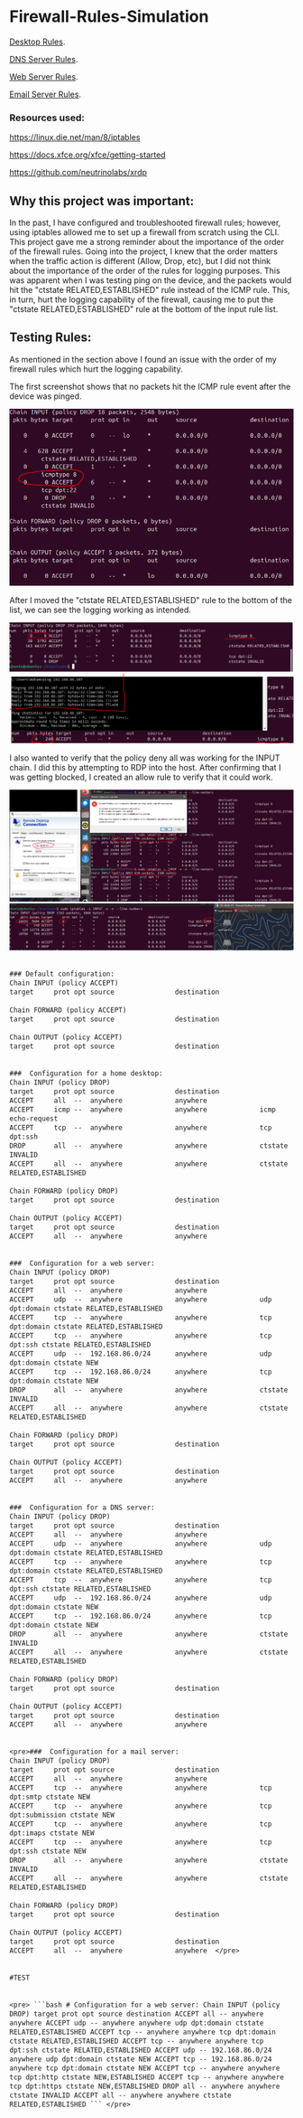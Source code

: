 
# Firewall-Rules-Simulation
[Desktop Rules](./desktop_rules.v4).

[DNS Server Rules](./dns_server_rules.v4).

[Web Server Rules](./web_server_rules.v4).

[Email Server Rules](./email_server.v4).


### Resources used:

https://linux.die.net/man/8/iptables

https://docs.xfce.org/xfce/getting-started

https://github.com/neutrinolabs/xrdp

## Why this project was important:

In the past, I have configured and troubleshooted firewall rules; however, using iptables allowed me to set up a firewall from scratch using the CLI. This project gave me a strong reminder about the importance of the order of the firewall rules. Going into the project, I knew that the order matters when the traffic action is different (Allow, Drop, etc), but I did not think about the importance of the order of the rules for logging purposes. This was apparent when I was testing ping on the device, and the packets would hit the "ctstate RELATED,ESTABLISHED" rule instead of the ICMP rule. This, in turn, hurt the logging capability of the firewall, causing me to put the  "ctstate RELATED,ESTABLISHED" rule at the bottom of the input rule list.




## Testing Rules:
As mentioned in the section above I found an issue with the order of my firewall rules which hurt the logging capability.

The first screenshot shows that no packets hit the ICMP rule event after the device was pinged.

![Ping Troubleshooting.PNG](./Ping_example_troubleshooting.PNG)



After I moved the  "ctstate RELATED,ESTABLISHED" rule to the bottom of the list, we can see the logging working as intended.

![Ping SC1.PNG](./ping_example_sc1.PNG)
![Ping SC2.PNG](./ping_example_sc2.PNG)



I also wanted to verify that the policy deny all was working for the INPUT chain. I did this by attempting to RDP into the host. After confirming that I was getting blocked, I created an allow rule to verify that it could work.

![RDP SC1.PNG](./RDP_example_sc1.PNG)
![RDP SC2.PNG](./RDP_example_sc2.PNG)





```

### Default configuration:
Chain INPUT (policy ACCEPT)
target     prot opt source               destination         

Chain FORWARD (policy ACCEPT)
target     prot opt source               destination         

Chain OUTPUT (policy ACCEPT)
target     prot opt source               destination


###  Configuration for a home desktop: 
Chain INPUT (policy DROP)
target     prot opt source               destination         
ACCEPT     all  --  anywhere             anywhere            
ACCEPT     icmp --  anywhere             anywhere             icmp echo-request
ACCEPT     tcp  --  anywhere             anywhere             tcp dpt:ssh
DROP       all  --  anywhere             anywhere             ctstate INVALID
ACCEPT     all  --  anywhere             anywhere             ctstate RELATED,ESTABLISHED

Chain FORWARD (policy DROP)
target     prot opt source               destination         

Chain OUTPUT (policy ACCEPT)
target     prot opt source               destination         
ACCEPT     all  --  anywhere             anywhere   


###  Configuration for a web server:
Chain INPUT (policy DROP)
target     prot opt source               destination         
ACCEPT     all  --  anywhere             anywhere            
ACCEPT     udp  --  anywhere             anywhere             udp dpt:domain ctstate RELATED,ESTABLISHED
ACCEPT     tcp  --  anywhere             anywhere             tcp dpt:domain ctstate RELATED,ESTABLISHED
ACCEPT     tcp  --  anywhere             anywhere             tcp dpt:ssh ctstate RELATED,ESTABLISHED
ACCEPT     udp  --  192.168.86.0/24      anywhere             udp dpt:domain ctstate NEW
ACCEPT     tcp  --  192.168.86.0/24      anywhere             tcp dpt:domain ctstate NEW
DROP       all  --  anywhere             anywhere             ctstate INVALID
ACCEPT     all  --  anywhere             anywhere             ctstate RELATED,ESTABLISHED

Chain FORWARD (policy DROP)
target     prot opt source               destination         

Chain OUTPUT (policy ACCEPT)
target     prot opt source               destination         
ACCEPT     all  --  anywhere             anywhere            


###  Configuration for a DNS server:
Chain INPUT (policy DROP)
target     prot opt source               destination         
ACCEPT     all  --  anywhere             anywhere            
ACCEPT     udp  --  anywhere             anywhere             udp dpt:domain ctstate RELATED,ESTABLISHED
ACCEPT     tcp  --  anywhere             anywhere             tcp dpt:domain ctstate RELATED,ESTABLISHED
ACCEPT     tcp  --  anywhere             anywhere             tcp dpt:ssh ctstate RELATED,ESTABLISHED
ACCEPT     udp  --  192.168.86.0/24      anywhere             udp dpt:domain ctstate NEW
ACCEPT     tcp  --  192.168.86.0/24      anywhere             tcp dpt:domain ctstate NEW
DROP       all  --  anywhere             anywhere             ctstate INVALID
ACCEPT     all  --  anywhere             anywhere             ctstate RELATED,ESTABLISHED

Chain FORWARD (policy DROP)
target     prot opt source               destination         

Chain OUTPUT (policy ACCEPT)
target     prot opt source               destination         
ACCEPT     all  --  anywhere             anywhere            


<pre>###  Configuration for a mail server:
Chain INPUT (policy DROP)
target     prot opt source               destination         
ACCEPT     all  --  anywhere             anywhere            
ACCEPT     tcp  --  anywhere             anywhere             tcp dpt:smtp ctstate NEW
ACCEPT     tcp  --  anywhere             anywhere             tcp dpt:submission ctstate NEW
ACCEPT     tcp  --  anywhere             anywhere             tcp dpt:imaps ctstate NEW
ACCEPT     tcp  --  anywhere             anywhere             tcp dpt:ssh ctstate NEW
DROP       all  --  anywhere             anywhere             ctstate INVALID
ACCEPT     all  --  anywhere             anywhere             ctstate RELATED,ESTABLISHED

Chain FORWARD (policy DROP)
target     prot opt source               destination         

Chain OUTPUT (policy ACCEPT)
target     prot opt source               destination         
ACCEPT     all  --  anywhere             anywhere  </pre>


#TEST


<pre> ```bash # Configuration for a web server: Chain INPUT (policy DROP) target prot opt source destination ACCEPT all -- anywhere anywhere ACCEPT udp -- anywhere anywhere udp dpt:domain ctstate RELATED,ESTABLISHED ACCEPT tcp -- anywhere anywhere tcp dpt:domain ctstate RELATED,ESTABLISHED ACCEPT tcp -- anywhere anywhere tcp dpt:ssh ctstate RELATED,ESTABLISHED ACCEPT udp -- 192.168.86.0/24 anywhere udp dpt:domain ctstate NEW ACCEPT tcp -- 192.168.86.0/24 anywhere tcp dpt:domain ctstate NEW ACCEPT tcp -- anywhere anywhere tcp dpt:http ctstate NEW,ESTABLISHED ACCEPT tcp -- anywhere anywhere tcp dpt:https ctstate NEW,ESTABLISHED DROP all -- anywhere anywhere ctstate INVALID ACCEPT all -- anywhere anywhere ctstate RELATED,ESTABLISHED ``` </pre>
